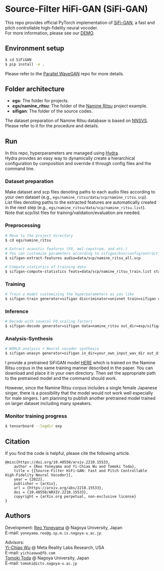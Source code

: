 # Source-Filter HiFi-GAN (SiFi-GAN)

This repo provides official PyTorch implementation of [SiFi-GAN](https://arxiv.org/abs/2210.15533), a fast and pitch controllable high-fidelity neural vocoder.<br>
For more information, please see our [DEMO](https://chomeyama.github.io/SiFiGAN-Demo/).

## Environment setup

```bash
$ cd SiFiGAN
$ pip install -e .
```

Please refer to the [Parallel WaveGAN](https://github.com/kan-bayashi/ParallelWaveGAN) repo for more details.

## Folder architecture
- **egs**:
The folder for projects.
- **egs/namine_ritsu**:
The folder of the [Namine Ritsu](https://www.youtube.com/watch?v=pKeo9IE_L1I) project example.
- **sifigan**:
The folder of the source codes.

The dataset preparation of Namine Ritsu database is based on [NNSVS](https://github.com/nnsvs/nnsvs/).
Please refer to it for the procedure and details.

## Run

In this repo, hyperparameters are managed using [Hydra](https://hydra.cc/docs/intro/).<br>
Hydra provides an easy way to dynamically create a hierarchical configuration by composition and override it through config files and the command line.

### Dataset preparation

Make dataset and scp files denoting paths to each audio files according to your own dataset (e.g., `egs/namine_ritsu/data/scp/namine_ritsu.scp`).<br>
List files denoting paths to the extracted features are automatically created in the next step (e.g., `egs/namine_ritsu/data/scp/namine_ritsu.list`).<br>
Note that scp/list files for training/validation/evaluation are needed.

### Preprocessing

```bash
# Move to the project directory
$ cd egs/namine_ritsu

# Extract acoustic features (F0, mel-cepstrum, and etc.)
# You can customize parameters according to sifigan/bin/config/extract_features.yaml
$ sifigan-extract-features audio=data/scp/namine_ritsu_all.scp

# Compute statistics of training data
$ sifigan-compute-statistics feats=data/scp/namine_ritsu_train.list stats=data/stats/namine_ritsu_train.joblib
```

### Training

```bash
# Train a model customizing the hyperparameters as you like
$ sifigan-train generator=sifigan discriminator=univnet train=sifigan data=namine_ritsu out_dir=exp/sifigan
```

### Inference

```bash
# Decode with several F0 scaling factors
$ sifigan-decode generator=sifigan data=namine_ritsu out_dir=exp/sifigan checkpoint_steps=400000 f0_factors=[0.5,1.0,2.0]
```

### Analysis-Synthesis

```bash
# WORLD analysis + Neural vocoder synthesis
$ sifigan-anasyn generator=sifigan in_dir=your_own_input_wav_dir out_dir=your_own_output_wav_dir stats=pretrained_sifigan/namine_ritsu_train_no_dev.joblib checkpoint_path=pretrained_sifigan/checkpoint-400000steps.pkl f0_factors=[1.0]
```

I provide a pretrained SiFiGAN model [HERE](https://www.dropbox.com/s/akofngycxxz1dg5/pretrained_sifigan.tar.gz?dl=0) which is trained on the Namine Ritsu corpus in the same training manner described in the paper.
You can download and place it in your own directory. Then set the appropriate path to the pretrained model and the command should work.

However, since the Namine Ritsu corpus includes a single female Japanese singer, there is a possibility that the model would not work well especially for male singers.
I am planning to publish another pretrained model trained on larger dataset including many speakers.

### Monitor training progress

```bash
$ tensorboard --logdir exp
```

## Citation
If you find the code is helpful, please cite the following article.

```
@misc{https://doi.org/10.48550/arxiv.2210.15533,
    author = {Reo Yoneyama and Yi-Chiao Wu and Tomoki Toda},
    title = {{Source-Filter HiFi-GAN: Fast and Pitch Controllable High-Fidelity Neural Vocoder}},
    year = {2022},
    publisher = {arXiv},
    url = {https://arxiv.org/abs/2210.15533},
    doi = {10.48550/ARXIV.2210.15533},
    copyright = {arXiv.org perpetual, non-exclusive license}
}
```

## Authors

Development:
[Reo Yoneyama](https://chomeyama.github.io/Profile/) @ Nagoya University, Japan<br>
E-mail: `yoneyama.reo@g.sp.m.is.nagoya-u.ac.jp`

Advisors:<br>
[Yi-Chiao Wu](https://bigpon.github.io/) @ Meta Reality Labs Research, USA<br>
E-mail: `yichiaowu@fb.com`<br>
[Tomoki Toda](https://sites.google.com/site/tomokitoda/) @ Nagoya University, Japan<br>
E-mail: `tomoki@icts.nagoya-u.ac.jp`
